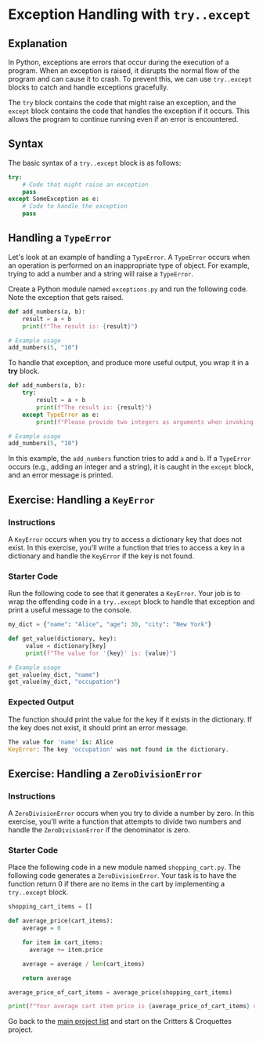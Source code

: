 # Exception Handling with `try..except`

## Explanation
In Python, exceptions are errors that occur during the execution of a program. When an exception is raised, it disrupts the normal flow of the program and can cause it to crash. To prevent this, we can use `try..except` blocks to catch and handle exceptions gracefully.

The `try` block contains the code that might raise an exception, and the `except` block contains the code that handles the exception if it occurs. This allows the program to continue running even if an error is encountered.

## Syntax
The basic syntax of a `try..except` block is as follows:

```python
try:
    # Code that might raise an exception
    pass
except SomeException as e:
    # Code to handle the exception
    pass
```

## Handling a `TypeError`

Let's look at an example of handling a `TypeError`. A `TypeError` occurs when an operation is performed on an inappropriate type of object. For example, trying to add a number and a string will raise a `TypeError`.

Create a Python module named `exceptions.py` and run the following code. Note the exception that gets raised.

```python
def add_numbers(a, b):
    result = a + b
    print(f"The result is: {result}")

# Example usage
add_numbers(5, "10")
```

To handle that exception, and produce more useful output, you wrap it in a **try** block.

```python
def add_numbers(a, b):
    try:
        result = a + b
        print(f"The result is: {result}")
    except TypeError as e:
        print(f"Please provide two integers as arguments when invoking this function.")

# Example usage
add_numbers(5, "10")
```

In this example, the `add_numbers` function tries to add `a` and `b`. If a `TypeError` occurs (e.g., adding an integer and a string), it is caught in the `except` block, and an error message is printed.

## Exercise: Handling a `KeyError`

### Instructions

A `KeyError` occurs when you try to access a dictionary key that does not exist. In this exercise, you'll write a function that tries to access a key in a dictionary and handle the `KeyError` if the key is not found.

### Starter Code

Run the following code to see that it generates a `KeyError`. Your job is to wrap the offending code in a `try..except` block to handle that exception and print a useful message to the console.

```python
my_dict = {"name": "Alice", "age": 30, "city": "New York"}

def get_value(dictionary, key):
     value = dictionary[key]
     print(f"The value for '{key}' is: {value}")

# Example usage
get_value(my_dict, "name")
get_value(my_dict, "occupation")
```

### Expected Output
The function should print the value for the key if it exists in the dictionary. If the key does not exist, it should print an error message.

```python
The value for 'name' is: Alice
KeyError: The key 'occupation' was not found in the dictionary.
```

## Exercise: Handling a `ZeroDivisionError`

### Instructions

A `ZeroDivisionError` occurs when you try to divide a number by zero. In this exercise, you'll write a function that attempts to divide two numbers and handle the `ZeroDivisionError` if the denominator is zero.

### Starter Code

Place the following code in a new module named `shopping_cart.py`. The following code generates a `ZeroDivisionError`. Your task is to have the function return 0 if there are no items in the cart by implementing a `try..except` block.

```python
shopping_cart_items = []

def average_price(cart_items):
    average = 0

    for item in cart_items:
      average += item.price

    average = average / len(cart_items)

    return average

average_price_of_cart_items = average_price(shopping_cart_items)

print(f"Your average cart item price is {average_price_of_cart_items} dollars")
```

Go back to the [main project list](../README.md) and start on the Critters &amp; Croquettes project.
